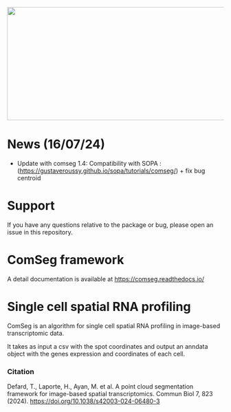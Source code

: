 
<img src="./comseg.png" width="650" height="263">

# News (16/07/24)
- Update with comseg 1.4: Compatibility with SOPA : (https://gustaveroussy.github.io/sopa/tutorials/comseg/) +  fix bug centroid  

# Support

If you have any questions relative to the package or bug, please open an issue in this repository.

# ComSeg framework

A detail documentation is available at https://comseg.readthedocs.io/


# Single cell spatial RNA profiling 

ComSeg is an algorithm for single cell spatial RNA profiling in image-based transcriptomic data.

It takes as input a csv with the spot coordinates and output an anndata 
object with the  genes expression and coordinates of each cell.

### Citation 

Defard, T., Laporte, H., Ayan, M. et al. A point cloud segmentation framework for image-based spatial transcriptomics. Commun Biol 7, 823 (2024). https://doi.org/10.1038/s42003-024-06480-3


